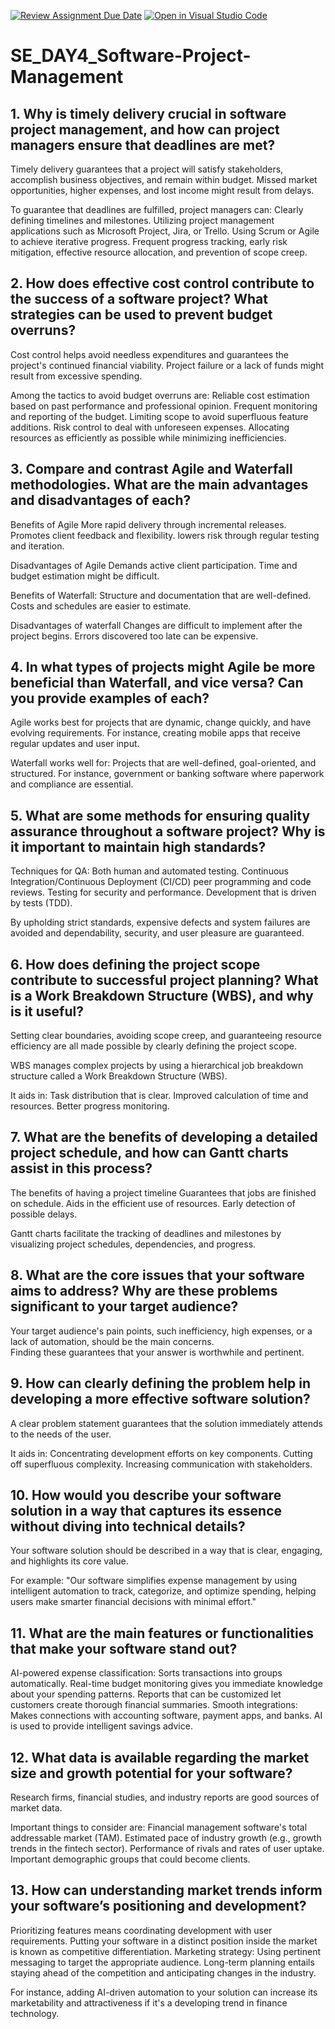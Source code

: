 [![Review Assignment Due Date](https://classroom.github.com/assets/deadline-readme-button-22041afd0340ce965d47ae6ef1cefeee28c7c493a6346c4f15d667ab976d596c.svg)](https://classroom.github.com/a/9pw6JKcu)
[![Open in Visual Studio Code](https://classroom.github.com/assets/open-in-vscode-2e0aaae1b6195c2367325f4f02e2d04e9abb55f0b24a779b69b11b9e10269abc.svg)](https://classroom.github.com/online_ide?assignment_repo_id=18524113&assignment_repo_type=AssignmentRepo)
# SE_DAY4_Software-Project-Management
## 1. Why is timely delivery crucial in software project management, and how can project managers ensure that deadlines are met?
Timely delivery guarantees that a project will satisfy stakeholders, accomplish business objectives, and remain within budget.  Missed market opportunities, higher expenses, and lost income might result from delays.
 
To guarantee that deadlines are fulfilled, project managers can:
 Clearly defining timelines and milestones.
 Utilizing project management applications such as Microsoft Project, Jira, or Trello.
 Using Scrum or Agile to achieve iterative progress.
 Frequent progress tracking, early risk mitigation, effective resource allocation, and prevention of scope creep.
 
## 2. How does effective cost control contribute to the success of a software project? What strategies can be used to prevent budget overruns?
Cost control helps avoid needless expenditures and guarantees the project's continued financial viability.  Project failure or a lack of funds might result from excessive spending.

Among the tactics to avoid budget overruns are:
 Reliable cost estimation based on past performance and professional opinion.
 Frequent monitoring and reporting of the budget.
 Limiting scope to avoid superfluous feature additions.
 Risk control to deal with unforeseen expenses.
 Allocating resources as efficiently as possible while minimizing inefficiencies.

## 3. Compare and contrast Agile and Waterfall methodologies. What are the main advantages and disadvantages of each?
Benefits of Agile
 More rapid delivery through incremental releases.
 Promotes client feedback and flexibility.
 lowers risk through regular testing and iteration.
 
Disadvantages of Agile
 Demands active client participation.
 Time and budget estimation might be difficult. 
 
Benefits of Waterfall:
 Structure and documentation that are well-defined.
 Costs and schedules are easier to estimate.
 
Disadvantages of waterfall
 Changes are difficult to implement after the project begins.
 Errors discovered too late can be expensive.
 
## 4. In what types of projects might Agile be more beneficial than Waterfall, and vice versa? Can you provide examples of each?
Agile works best for projects that are dynamic, change quickly, and have evolving requirements.
 For instance, creating mobile apps that receive regular updates and user input.

Waterfall works well for: Projects that are well-defined, goal-oriented, and structured.
 For instance, government or banking software where paperwork and compliance are essential.

## 5. What are some methods for ensuring quality assurance throughout a software project? Why is it important to maintain high standards?
Techniques for QA:
 Both human and automated testing.
 Continuous Integration/Continuous Deployment (CI/CD) peer programming and code reviews.
 Testing for security and performance.
 Development that is driven by tests (TDD).
 
By upholding strict standards, expensive defects and system failures are avoided and dependability, security, and user pleasure are guaranteed.

## 6. How does defining the project scope contribute to successful project planning? What is a Work Breakdown Structure (WBS), and why is it useful?
Setting clear boundaries, avoiding scope creep, and guaranteeing resource efficiency are all made possible by clearly defining the project scope.

 WBS manages complex projects by using a hierarchical job breakdown structure called a Work Breakdown Structure (WBS).  
 
It aids in:
 Task distribution that is clear.
 Improved calculation of time and resources.
 Better progress monitoring.
 
## 7. What are the benefits of developing a detailed project schedule, and how can Gantt charts assist in this process?
The benefits of having a project timeline
 Guarantees that jobs are finished on schedule.
 Aids in the efficient use of resources.
 Early detection of possible delays.
 
Gantt charts facilitate the tracking of deadlines and milestones by visualizing project schedules, dependencies, and progress.

## 8. What are the core issues that your software aims to address? Why are these problems significant to your target audience?
Your target audience's pain points, such inefficiency, high expenses, or a lack of automation, should be the main concerns.  
Finding these guarantees that your answer is worthwhile and pertinent.

## 9. How can clearly defining the problem help in developing a more effective software solution?
A clear problem statement guarantees that the solution immediately attends to the needs of the user.  

It aids in:
 Concentrating development efforts on key components.
 Cutting off superfluous complexity.
 Increasing communication with stakeholders.
 
## 10. How would you describe your software solution in a way that captures its essence without diving into technical details?
Your software solution should be described in a way that is clear, engaging, and highlights its core value.

For example:
"Our software simplifies expense management by using intelligent automation to track, categorize, and optimize spending, helping users make smarter financial decisions with minimal effort."

## 11. What are the main features or functionalities that make your software stand out?
 AI-powered expense classification: Sorts transactions into groups automatically.
 Real-time budget monitoring gives you immediate knowledge about your spending patterns.
 Reports that can be customized let customers create thorough financial summaries.
 Smooth integrations: Makes connections with accounting software, payment apps, and banks.
 AI is used to provide intelligent savings advice.
 
## 12. What data is available regarding the market size and growth potential for your software?
Research firms, financial studies, and industry reports are good sources of market data.  

Important things to consider are:
 Financial management software's total addressable market (TAM).
 Estimated pace of industry growth (e.g., growth trends in the fintech sector).
 Performance of rivals and rates of user uptake.
 Important demographic groups that could become clients.
 
## 13. How can understanding market trends inform your software’s positioning and development?
Prioritizing features means coordinating development with user requirements.
Putting your software in a distinct position inside the market is known as competitive differentiation.
Marketing strategy: Using pertinent messaging to target the appropriate audience.
Long-term planning entails staying ahead of the competition and anticipating changes in the industry.

 For instance, adding AI-driven automation to your solution can increase its marketability and attractiveness if it's a developing trend in finance technology.
